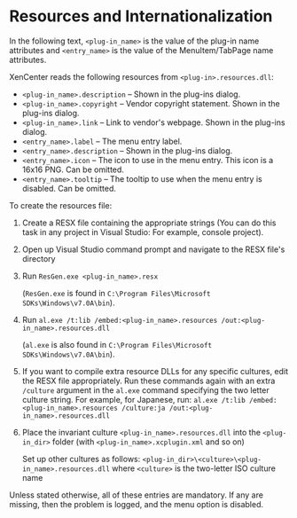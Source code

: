 # Resources and Internationalization

In the following text, `<plug-in_name>` is the value of the plug-in name attributes and `<entry_name>` is the value of the MenuItem/TabPage name attributes.

XenCenter reads the following resources from `<plug-in>.resources.dll`:

-  `<plug-in_name>.description` – Shown in the plug-ins dialog.
-  `<plug-in_name>.copyright` – Vendor copyright statement. Shown in the plug-ins dialog.
-  `<plug-in_name>.link` – Link to vendor's webpage. Shown in the plug-ins dialog.
-  `<entry_name>.label` – The menu entry label.
-  `<entry_name>.description` – Shown in the plug-ins dialog.
-  `<entry_name>.icon` – The icon to use in the menu entry. This icon is a 16x16 PNG. Can be omitted.
-  `<entry_name>.tooltip` – The tooltip to use when the menu entry is disabled. Can be omitted.

To create the resources file:

1.  Create a RESX file containing the appropriate strings (You can do this task in any project in Visual Studio: For example, console project).

1.  Open up Visual Studio command prompt and navigate to the RESX file's directory

1.  Run `ResGen.exe <plug-in_name>.resx`

    (`ResGen.exe` is found in `C:\Program Files\Microsoft SDKs\Windows\v7.0A\bin`).

1.  Run `al.exe /t:lib /embed:<plug-in_name>.resources /out:<plug-in_name>.resources.dll`

    (`al.exe` is also found in  `C:\Program Files\Microsoft SDKs\Windows\v7.0A\bin`).

1.  If you want to compile extra resource DLLs for any specific cultures, edit the RESX file appropriately. Run these commands again with an extra `/culture` argument in the `al.exe` command specifying the two letter culture string. For example, for Japanese, run: `al.exe /t:lib /embed:<plug-in_name>.resources /culture:ja /out:<plug-in_name>.resources.dll`

1.  Place the invariant culture `<plug-in_name>.resources.dll` into the `<plug-in_dir>` folder (with `<plug-in_name>.xcplugin.xml` and so on)

    Set up other cultures as follows: `<plug-in_dir>\<culture>\<plug-in_name>.resources.dll` where `<culture>` is the two-letter ISO culture name

Unless stated otherwise, all of these entries are mandatory. If any are missing, then the problem is logged, and the menu option is disabled.